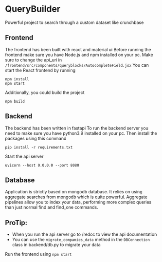 # QueryBuilder
Powerful project to search through a custom dataset like crunchbase

## Frontend
The frontend has been built with react and material ui
Before running the frontend make sure you have Node.js and npm installed on your pc.
Make sure to change the api_uri in `/frontend/src/components/queryblocks/AutocompleteField.jsx`
You can start the React frontend by running 
```commandline
npm install
npm start
```

Additionally, you could build the project
```commandline
npm build
```

## Backend
The backend has been written in fastapi
To run the backend server you need to make sure you have python3.9 
installed on your pc. Then install the packages using this command
```commandline
pip install -r requirements.txt
```

Start the api server
```commandline
uvicorn --host 0.0.0.0 --port 8080
```

## Database
Application is strictly based on mongodb database.
It relies on using aggregate searches from mongodb which is quite powerful.
Aggregate pipelines allow you to index your data, performing more complex 
queries than just normal find and find_one commands.


## ProTip: 
- When you run the api server go to /redoc to view the api documentation
- You can use the `migrate_companies_data` method in the `DBConnection` class in backend/db.py to migrate your data

Run the frontend using `npm start`

